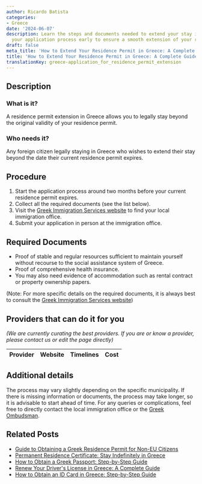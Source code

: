 ```yaml
---
author: Ricardo Batista
categories:
- Greece
date: '2024-06-07'
description: Learn the steps and documents needed to extend your stay in Greece. Start
  your application process early to ensure a smooth extension of your residence permit.
draft: false
meta_title: 'How to Extend Your Residence Permit in Greece: A Complete Guide'
title: 'How to Extend Your Residence Permit in Greece: A Complete Guide'
translationKey: greece-application_for_residence_permit_extension
---
```


## Description
### What is it?
A residence permit extension in Greece allows you to legally stay beyond the original validity of your residence permit. 

### Who needs it?
Any foreign citizen legally staying in Greece who wishes to extend their stay beyond the date their current residence permit expires.

## Procedure
1. Start the application process around two months before your current residence permit expires.
2. Collect all the required documents (see the list below).
3. Visit the [Greek Immigration Services website](http://www.ypes.gr/) to find your local immigration office.
4. Submit your application in person at the immigration office. 

## Required Documents
- Proof of stable and regular resources sufficient to maintain yourself without recourse to the social assistance system of Greece.
- Proof of comprehensive health insurance.
- You may also need evidence of accommodation such as rental contract or property ownership papers.

(Note: For more specific details on the required documents, it is always best to consult the [Greek Immigration Services website](http://www.ypes.gr/))

## Providers that can do it for you

_(We are currently curating the best providers. If you are or know a provider, please contact us or edit the page directly)_

| Provider        |     Website     |     Timelines    |       Cost      |
| --------------- | --------------- |  :-------------: | :-------------: |

## Additional details
The process may vary slightly depending on the specific municipality. If there is missing information or documents, the process may take longer, so it is advisable to start ahead of time. For any queries or complications, feel free to directly contact the local immigration office or the [Greek Ombudsman](https://www.synigoros.gr/).


## Related Posts

- [Guide to Obtaining a Greek Residence Permit for Non-EU Citizens](https://tramitit.com/guides/greece/application_for_residence_permit/)
- [Permanent Residence Certificate: Stay Indefinitely in Greece](https://tramitit.com/guides/greece/application_for_permanent_residence_certificate/)
- [How to Obtain a Greek Passport: Step-by-Step Guide](https://tramitit.com/guides/greece/application_for_passport_issuance/)
- [Renew Your Driver's License in Greece: A Complete Guide](https://tramitit.com/guides/greece/application_for_drivers_license_renewal/)
- [How to Obtain an ID Card in Greece: Step-by-Step Guide](https://tramitit.com/guides/greece/application_for_id_issuance/)